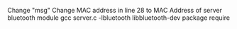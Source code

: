Change "msg"
Change MAC address in line 28 to MAC Address of server bluetooth module
gcc server.c -lbluetooth
libbluetooth-dev package require
